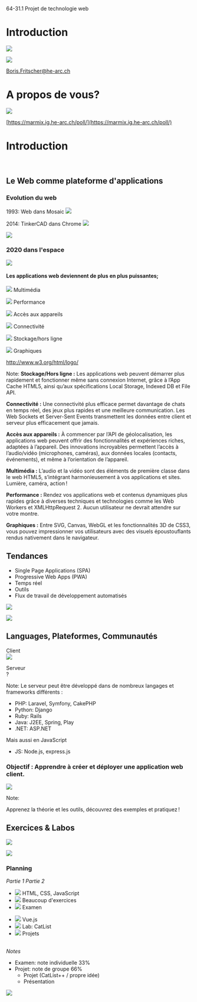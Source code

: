 64-31.1 Projet de technologie web
<!-- .element style="font-size:0.7em;margin:4em 0;" -->

# Introduction

![](images/common/logo_heg.png)
<!-- .element style="position:absolute; top:0; left:0;width:40%;" class="nopdf" -->

![](images/common/logo_hes-so.jpg)
<!-- .element style="position:absolute; top:0; right:0;width:10%;" class="nopdf" -->

[Boris.Fritscher@he-arc.ch](mailto:Boris.Fritscher@he-arc.ch)
<!-- .element style="position:absolute; bottom:20px; left:0;" class="nopdf" -->




# A propos de vous?

![](images/technical-cofounder.jpg)

<!-- .element: class="center nopdf" -->

[https://marmix.ig.he-arc.ch/poll/](https://marmix.ig.he-arc.ch/poll/)




# Introduction
<br/>

## Le Web comme plateforme d'applications




### Evolution du web

1993: Web dans Mosaic
![](images/mosaic.jpg)
<!-- .element: class="w-60" -->

<!-- .element: class="w-50 float-left center" -->

2014: TinkerCAD dans Chrome
![](images/tinkercad.png)

<!-- .element: class="w-50 float-left center" -->

[![](images/Evolution_of_the_web.jpg)](http://www.evolutionoftheweb.com/)

<!-- .element: class="center" -->



### 2020 dans l'espace

![](images/html_in_space.jpg)




#### Les applications web deviennent de plus en plus puissantes;

![](images/HTML5_Tech_Classes_512/HTML5_Multimedia_512.png)
Multimédia<!-- .element: class="w-60 pdf-w-30 pdf-float-left" -->

<!-- .element: class="w-33 float-left center" -->

![](images/HTML5_Tech_Classes_512/HTML5_Performance_512.png)
Performance<!-- .element: class="w-60 pdf-w-30 pdf-float-left" -->

<!-- .element: class="w-33 float-left center" -->

![](images/HTML5_Tech_Classes_512/HTML5_Device_Access_512.png)
Accès&nbsp;aux&nbsp;appareils<!-- .element: class="w-60 pdf-w-30 pdf-float-left" -->

<!-- .element: class="w-33 float-left center" -->

![](images/HTML5_Tech_Classes_512/HTML5_Connectivity_512.png)
Connectivité<!-- .element: class="w-60 pdf-w-30 pdf-float-left" -->

<!-- .element: class="w-33 float-left center" -->

![](images/HTML5_Tech_Classes_512/HTML5_Offline_Storage_512.png)
Stockage/hors&nbsp;ligne<!-- .element: class="w-60 pdf-w-30 pdf-float-left" -->

<!-- .element: class="w-33 float-left center" -->

![](images/HTML5_Tech_Classes_512/HTML5_3D_Effects_512.png)<!-- .element: class="w-60 pdf-w-30 pdf-float-left" -->
Graphiques

<!-- .element: class="w-33 float-left center" -->

http://www.w3.org/html/logo/

<!-- .element: class="credits" -->

Note:
**Stockage/Hors ligne :**
Les applications web peuvent démarrer plus rapidement et fonctionner même sans connexion Internet, grâce à l’App Cache HTML5, ainsi qu’aux spécifications Local Storage, Indexed DB et File API.

**Connectivité :**
Une connectivité plus efficace permet davantage de chats en temps réel, des jeux plus rapides et une meilleure communication. Les Web Sockets et Server-Sent Events transmettent les données entre client et serveur plus efficacement que jamais.

**Accès aux appareils :**
À commencer par l’API de géolocalisation, les applications web peuvent offrir des fonctionnalités et expériences riches, adaptées à l’appareil. Des innovations incroyables permettent l’accès à l’audio/vidéo (microphones, caméras), aux données locales (contacts, événements), et même à l’orientation de l’appareil.

**Multimédia :**
L’audio et la vidéo sont des éléments de première classe dans le web HTML5, s’intégrant harmonieusement à vos applications et sites. Lumière, caméra, action !

**Performance :**
Rendez vos applications web et contenus dynamiques plus rapides grâce à diverses techniques et technologies comme les Web Workers et XMLHttpRequest 2. Aucun utilisateur ne devrait attendre sur votre montre.

**Graphiques :**
Entre SVG, Canvas, WebGL et les fonctionnalités 3D de CSS3, vous pouvez impressionner vos utilisateurs avec des visuels époustouflants rendus nativement dans le navigateur.




## Tendances

* Single Page Applications (SPA)
* Progressive Web Apps (PWA)
* Temps réel
* Outils
* Flux de travail de développement automatisés

![](images/intro-adw.png)

<!-- .element: class="w-50 float-left center" -->

![](images/webpack-logo.png)

<!-- .element: class="w-50 float-left center" -->




## Languages, Plateformes, Communautés

Client<br/>
![](images/intro-html-css-js.png)

<!-- .element: class="w-50 float-left center" -->

Serveur<br/>
<span>?</span><!-- .element: style="font-size:4em" -->

<!-- .element: class="w-50 float-left center" -->

Note:
Le serveur peut être développé dans de nombreux langages et frameworks différents :
* PHP: Laravel, Symfony, CakePHP
* Python: Django
* Ruby: Rails
* Java: J2EE, Spring, Play
* .NET: ASP.NET

Mais aussi en JavaScript
* JS: Node.js, express.js




### Objectif : Apprendre à créer et déployer une application web client.

![](images/yeoman-illustration-home-inverted.png)

Note:

Apprenez la théorie et les outils, découvrez des exemples et pratiquez !



## Exercices & Labos

![](images/html-ski-club.png)

<!-- .element: class="w-40 float-left pdf-w-40 pdf-float-left" -->

![](images/project_cat.png)

<!-- .element: class="w-40 float-right pdf-w-40 pdf-float-right" -->




### Planning

*Partie 1* <span>*Partie 2*</span><!-- .element: style="margin-left: 40%;" -->


* ![](./images/books.svg)<!-- .element: style="width:32px;margin:0" --> HTML, CSS, JavaScript
* ![](./images/papapishu-Lab-icon-3-green.svg)<!-- .element: style="width:32px;margin:0" --> Beaucoup d'exercices
*  ![](./images/rocket-icon.png)<!-- .element: style="width:32px;margin:0" --> Examen

<!-- .element: class="w-50" -->


* ![](./images/books.svg)<!-- .element: style="width:32px;margin:0" --> Vue.js
* ![](./images/papapishu-Lab-icon-3-green.svg)<!-- .element: style="width:32px;margin:0" --> Lab: CatList
* ![](./images/rocket-icon.png)<!-- .element: style="width:32px;margin:0" --> Projets

<!-- .element: class="w-40" -->

<br/>*Notes*
* Examen: note individuelle <span class="red">33%</span>
* Projet: note de groupe <span class="red">66%</span>
  * Projet (CatList++ / propre idée)
  * Présentation

<!-- .element: class="left" -->

![](images/yeoman-plan-left.png)

<!-- .element: class="w-30 right bottom background" -->
